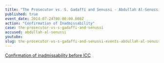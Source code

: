 ```yaml
---
title: "The Prosecutor vs. S. Gadaffi and Senussi - Abdullah Al-Senussi - Confirmation of Inadmissability"
published: true
event_date: 2014-07-24T00:00:00.000Z
action: "Confirmation of Inadmissability"
case: the-prosecutor-vs-s-gadaffi-and-senussi
accused: abdullah-al-senussi
youtube:
slug: the-prosecutor-vs-s-gadaffi-and-senussi-events-abdullah-al-senussi-confirmation-of-inadmissability
---
```


[Confirmation of inadmissability before ICC](https://www.icc-cpi.int/en_menus/icc/press%20and%20media/press%20releases/Pages/pr1034.aspx)

